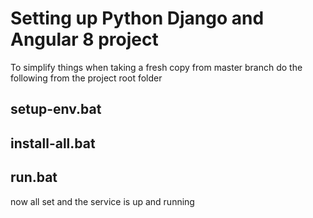 # Setting up Python Django and Angular 8 project

To simplify things when taking a fresh copy from master branch do the following from the project root folder

## setup-env.bat
## install-all.bat
## run.bat

now all set and the service is up and running